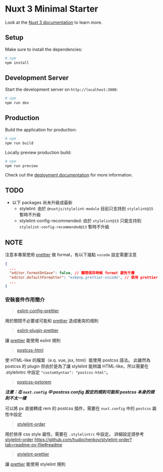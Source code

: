 # Nuxt 3 Minimal Starter

Look at the [Nuxt 3 documentation](https://nuxt.com/docs/getting-started/introduction) to learn more.

## Setup

Make sure to install the dependencies:

```bash
# npm
npm install
```

## Development Server

Start the development server on `http://localhost:3000`:

```bash
# npm
npm run dev
```

## Production

Build the application for production:

```bash
# npm
npm run build
```

Locally preview production build:

```bash
# npm
npm run preview
```

Check out the [deployment documentation](https://nuxt.com/docs/getting-started/deployment) for more information.

## TODO

- 以下 packages 尚未升級成最新
    - stylelint: 由於 `@nuxtjs/stylelint-module` 目前只支持到 `stylelint@15` 暫時不升級
    - stylelint-config-recommended: 由於 `stylelint@15` 只能支持到 `stylelint-config-recommended@13` 暫時不升級

## NOTE

注意本專案使用 [prettier] 做 format，有以下幾點 `vscode` 設定需要注意
```json
{
  ...
  "editor.formatOnSave": false, // 關閉保存時候 format 避免干擾
  "editor.defaultFormatter": "esbenp.prettier-vscode", // 使用 prettier 進行 format
  ...
}
```

### 安裝套件作用簡介

> [eslint-config-prettier]

用於關閉不必要或可能和 [prettier] 造成衝突的規則

> [eslint-plugin-prettier]

讓 [prettier] 能使用 eslint 規則

> [postcss-html]

使 HTML-like 的檔案（e.q. vue, jsx, html）能使用 postcss 語法。
此雖然為 postcss 的 plugin 但由於是為了讓 stylelint 能辨識 HTML-like，所以需要在 .stylelintrc 中設定 `"customSyntax": "postcss-html"`。

> [postcss-pxtorem]

***注意：在 `nuxt.config` 中 postcss config 設定的規則可能和 postcss 本身的規則不太一樣***

可以將 px 直接轉成 rem 的 postcss 插件，需要在 `nuxt.config` 中的 `postcss` 屬性中設定

> [stylelint-order]

用於排序 css style 屬性，需要在 `.stylelintrc` 中設定。
詳細設定請參考 [stylelint-order]
https://github.com/hudochenkov/stylelint-order?tab=readme-ov-file#readme

> [stylelint-prettier]

讓 [prettier] 能使用 stylelint 規則


[prettier]:(https://prettier.io/)
[eslint-config-prettier]:(https://github.com/prettier/eslint-config-prettier)
[eslint-plugin-prettier]:(https://github.com/prettier/eslint-plugin-prettier)
[postcss-html]:(https://github.com/ota-meshi/postcss-html)
[postcss-pxtorem]:(https://github.com/cuth/postcss-pxtorem)
[stylelint-order]:(https://github.com/hudochenkov/stylelint-order)
[stylelint-prettier]:(https://github.com/prettier/stylelint-prettier)
